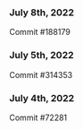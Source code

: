 ### July 8th, 2022

Commit #188179

### July 5th, 2022

Commit #314353


### July 4th, 2022

Commit #72281
